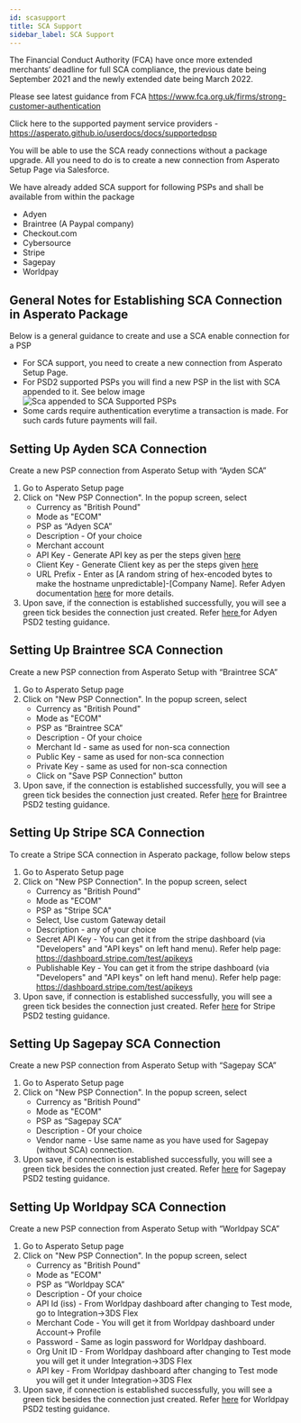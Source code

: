 ```yaml
---
id: scasupport
title: SCA Support
sidebar_label: SCA Support
---
```


The Financial Conduct Authority (FCA) have once more extended merchants‘ deadline for full SCA compliance, the previous date being September 2021 and the newly extended date being March 2022.
 
Please see latest guidance from FCA
https://www.fca.org.uk/firms/strong-customer-authentication
 
Click here to the supported payment service providers - https://asperato.github.io/userdocs/docs/supportedpsp
 
You will be able to use the SCA ready connections without a package upgrade. All you need to do is to create a new connection from Asperato Setup Page via Salesforce.

We have already added SCA support for following PSPs and shall be available from within the package
+ Adyen
+ Braintree (A Paypal company)
+ Checkout.com
+ Cybersource
+ Stripe
+ Sagepay
+ Worldpay

## General Notes for Establishing SCA Connection in Asperato Package
Below is a general guidance to create and use a SCA enable connection for a PSP
+ For SCA support, you need to create a new connection from Asperato Setup Page.
+ For PSD2 supported PSPs you will find a new PSP in the list with SCA appended to it. See below image
  ![Sca appended to SCA Supported PSPs](/userdocs/img/SCAConnections.png) 
+ Some cards require authentication everytime a transaction is made. For such cards future payments will fail.

## Setting Up Ayden SCA Connection
Create a new PSP connection from Asperato Setup with “Ayden SCA”
1. Go to Asperato Setup page
2. Click on "New PSP Connection". In the popup screen, select
   + Currency as "British Pound"
   + Mode as "ECOM"
   + PSP as “Adyen SCA”
   + Description - Of your choice
   + Merchant account
   + API Key - Generate API key as per the steps given [here](https://docs.adyen.com/development-resources/api-credentials#generate-api-key)
   + Client Key - Generate Client key as per the steps given [here](https://docs.adyen.com/development-resources/client-side-authentication/migrate-from-origin-key-to-client-key#switch-to-using-the-client-key)
   + URL Prefix - Enter as [A random string of hex-encoded bytes to make the hostname unpredictable]-[Company Name]. Refer Adyen documentation [here](https://docs.adyen.com/development-resources/live-endpoints) for more details.
3. Upon save, if the connection is established successfully, you will see a green tick besides the connection just created.
Refer <a href="https://docs.adyen.com/development-resources/test-cards/test-card-numbers">here </a> for Adyen PSD2 testing guidance.

## Setting Up Braintree SCA Connection
Create a new PSP connection from Asperato Setup with “Braintree SCA”
1. Go to Asperato Setup page
2. Click on "New PSP Connection". In the popup screen, select
   + Currency as "British Pound"
   + Mode as "ECOM"
   + PSP as “Braintree SCA”
   + Description - Of your choice
   + Merchant Id - same as used for non-sca connection
   + Public Key - same as used for non-sca connection
   + Private Key - same as used for non-sca connection
   + Click on "Save PSP Connection" button
3. Upon save, if the connection is established successfully, you will see a green tick besides the connection just created.
Refer [here](https://developers.braintreepayments.com/guides/3d-secure/testing-go-live/php) for Braintree PSD2 testing guidance.

## Setting Up Stripe SCA Connection
To create a Stripe SCA connection in Asperato package, follow below steps
1. Go to Asperato Setup page
2. Click on "New PSP Connection". In the popup screen, select
   + Currency as "British Pound"
   + Mode as "ECOM"
   + PSP as "Stripe SCA"
   + Select, Use custom Gateway detail
   + Description - any of your choice
   + Secret API Key - You can get it from the stripe dashboard (via "Developers" and "API keys" on left hand menu). Refer help page: https://dashboard.stripe.com/test/apikeys
   + Publishable Key - You can get it from the stripe dashboard (via "Developers" and "API keys" on left hand menu). Refer help page: https://dashboard.stripe.com/test/apikeys 
3. Upon save, if connection is established successfully, you will see a green tick besides the connection just created.
Refer [here](https://stripe.com/docs/testing) for Stripe PSD2 testing guidance.

## Setting Up Sagepay SCA Connection
Create a new PSP connection from Asperato Setup with “Sagepay SCA”
1. Go to Asperato Setup page
2. Click on "New PSP Connection". In the popup screen, select
   + Currency as "British Pound"
   + Mode as "ECOM"
   + PSP as “Sagepay SCA”
   + Description - Of your choice
   + Vendor name - Use same name as you have used for Sagepay (without SCA) connection.
3. Upon save, if connection is established successfully, you will see a green tick besides the connection just created.
Refer [here](https://www.opayo.co.uk/support/12/36/test-card-details-for-your-test-transactions) for Sagepay PSD2 testing guidance.

## Setting Up Worldpay SCA Connection
Create a new PSP connection from Asperato Setup with “Worldpay SCA”
1. Go to Asperato Setup page
2. Click on "New PSP Connection". In the popup screen, select
   + Currency as "British Pound"
   + Mode as "ECOM"
   + PSP as “Worldpay SCA”
   + Description - Of your choice
   + API Id (iss) - From Worldpay dashboard after changing to Test mode, go to Integration->3DS Flex
   + Merchant Code - You will get it from Worldpay dashboard under Account-> Profile
   + Password - Same as login password for Worldpay dashboard.
   + Org Unit ID - From Worldpay dashboard after changing to Test mode you will get it under Integration->3DS Flex
   + API key - From Worldpay dashboard after changing to Test mode you will get it under Integration->3DS Flex
3. Upon save, if connection is established successfully, you will see a green tick besides the connection just created. Refer <a href="https://developer.worldpay.com/docs/wpg/reference/testvalues#3d-secure-3ds-test-values">here</a> for Worldpay PSD2 testing guidance.
